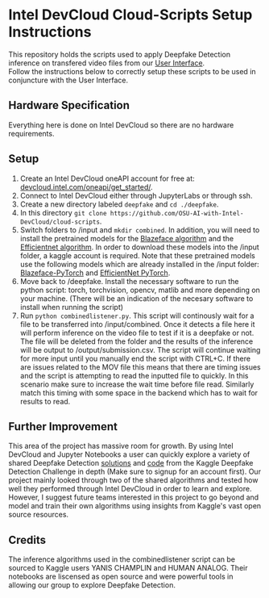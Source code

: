 # Intel DevCloud Cloud-Scripts Setup Instructions
This repository holds the scripts used to apply Deepfake Detection inference on transfered video files from our [User Interface](https://github.com/OSU-AI-with-Intel-DevCloud/reactapp-ui).\
Follow the instructions below to correctly setup these scripts to be used in conjuncture with the User Interface.
## Hardware Specification
Everything here is done on Intel DevCloud so there are no hardware requirements.
## Setup
1. Create an Intel DevCloud oneAPI account for free at: [devcloud.intel.com/oneapi/get_started/](https://devcloud.intel.com/oneapi/get_started/).
2. Connect to Intel DevCloud either through JupyterLabs or through ssh.
3. Create a new directory labeled `deepfake` and `cd ./deepfake`.
4. In this directory `git clone https://github.com/OSU-AI-with-Intel-DevCloud/cloud-scripts`.
5. Switch folders to /input and `mkdir combined`. In addition, you will need to install the pretrained models for the [Blazeface algorithm](https://www.kaggle.com/datasets/humananalog/deepfakes-inference-demo) and the [Efficientnet algorithm](https://www.kaggle.com/datasets/bootiu/deepfake-detection-model-weight). In order to download these models into the /input folder, a kaggle account is required. Note that these pretrained models use the following models which are
already installed in the /input folder: [Blazeface-PyTorch](https://github.com/hollance/BlazeFace-PyTorch) and [EfficientNet PyTorch](https://github.com/lukemelas/EfficientNet-PyTorch).
6. Move back to /deepfake. Install the necessary software to run the python script: torch, torchvision, opencv, matlib and more depending on your machine.
(There will be an indication of the necesary software to install when running the script)
7. Run `python combinedlistener.py`.
This script will continously wait for a file to be transferred into /input/combined. Once it detects a file here it will perform inference on the video file to test
if it is a deepfake or not. The file will be deleted from the folder and the results of the inference will be output to /output/submission.csv.
The script will continue waiting for more input until you manually end the script with CTRL+C. If there are issues related to the MOV file this means that there are
timing issues and the script is attempting to read the inputted file to quickly. In this scenario make sure to increase the wait time before file read. Similarly
match this timing with some space in the backend which has to wait for results to read.

## Further Improvement
This area of the project has massive room for growth. By using Intel DevCloud and Jupyter Notebooks
a user can quickly explore a variety of shared Deepfake Detection [solutions](https://www.kaggle.com/competitions/deepfake-detection-challenge/discussion?sort=votes)
and [code](https://www.kaggle.com/competitions/deepfake-detection-challenge/code?competitionId=16880&sortBy=scoreAscending) from the Kaggle Deepfake Detection Challenge in depth (Make sure to signup for an account first).
Our project mainly looked through two of the shared algorithms and tested how well they performed through Intel DevCloud in order to learn and explore.
However, I suggest future teams interested in this project to go beyond and model and train their own algorithms using insights from Kaggle's vast open source resources.

## Credits
The inference algorithms used in the combinedlistener script can be sourced to Kaggle users YANIS CHAMPLIN and HUMAN ANALOG. Their notebooks are liscensed as open source and were powerful tools in allowing our group to explore Deepfake Detection.
